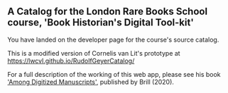 ## A Catalog for the London Rare Books School course, 'Book Historian's Digital Tool-kit'

You have landed on the developer page for the course's source catalog. 

This is a modified version of Cornelis van Lit's prototype at https://lwcvl.github.io/RudolfGeyerCatalog/

For a full description of the working of this web app, please see his book ['Among Digitized Manuscripts'](https://brill.com/view/book/9789004400351/BP000015.xml), published by Brill (2020).
